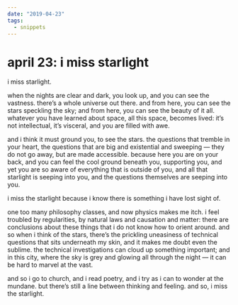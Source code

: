 ```yaml
---
date: "2019-04-23"
tags:
  - snippets
---
```

# april 23: i miss starlight

i miss starlight.

when the nights are clear and dark, you look up, and you can see the vastness. there’s a whole universe out there. and from here, you can see the stars speckling the sky; and from here, you can see the beauty of it all. whatever you have learned about space, all this space, becomes lived: it’s not intellectual, it’s visceral, and you are filled with awe.

and i think it must ground you, to see the stars. the questions that tremble in your heart, the questions that are big and existential and sweeping — they do not go away, but are made accessible. because here you are on your back, and you can feel the cool ground beneath you, supporting you, and yet you are so aware of everything that is outside of you, and all that starlight is seeping into you, and the questions themselves are seeping into you.

i miss the starlight because i know there is something i have lost sight of.

one too many philosophy classes, and now physics makes me itch. i feel troubled by regularities, by natural laws and causation and matter: there are conclusions about these things that i do not know how to orient around. and so when i think of the stars, there’s the prickling uneasiness of technical questions that sits underneath my skin, and it makes me doubt even the sublime. the technical investigations can cloud up something important; and in this city, where the sky is grey and glowing all through the night — it can be hard to marvel at the vast.

and so i go to church, and i read poetry, and i try as i can to wonder at the mundane. but there’s still a line between thinking and feeling. and so, i miss the starlight.

